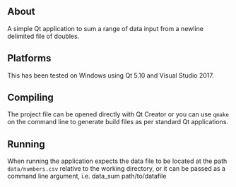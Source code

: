 ## About

A simple Qt application to sum a range of data input from a newline
delimited file of doubles.

## Platforms

This has been tested on Windows using Qt 5.10 and Visual Studio 2017.

## Compiling

The project file can be opened directly with Qt Creator or you can use `qmake`
on the command line to generate build files as per standard Qt applications.

## Running

When running the application expects the data file to be located at the path
`data/numbers.csv` relative to the working directory, or it can be passed as a
command line argument, i.e. data_sum path/to/datafile
